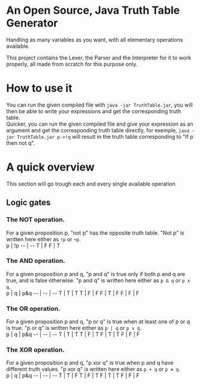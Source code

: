 # An Open Source, Java Truth Table Generator
Handling as many variables as you want, with all elementary operations available.

This project contains the Lexer, the Parser and the Interpreter for it to work properly, all made from scratch for this purpose only.

# How to use it
You can run the given compiled file with `java -jar TruthTable.jar`, you will then be able to write your expressions and get the corresponding truth table.<br />
Quicker, you can run the given compiled file and give your expression as an argument and get the corresponding truth table directly, for exemple, `java -jar TruthTable.jar p->!q` will result in the truth table corresponding to "If p then not q".


# A quick overview
This section will go trough each and every single available operation
## Logic gates
### The NOT operation.
For a given proposition p, "not p" has the opposite truth table. "Not p" is written here either as `!p` or `¬p`. <br>
p  | !p
-- | --
T  | F
F  | T
### The AND operation.
For a given proposition p and q, "p and q" is true only if both p and q are true, and is false otherwise. "p and q" is written here either as `p & q` or `p ∧ q`. <br>
p  | q  | p&q
-- | -- | --
T  | T  | T
T  | F  | F
F  | T  | F
F  | F  | F

### The OR operation.
For a given proposition p and q, "p or q" is true when at least one of p or q is true. "p or q" is written here either as `p | q` or `p ∨ q`. <br>
p  | q  | p&q
-- | -- | --
T  | T  | T
T  | F  | T
F  | T  | T
F  | F  | F

### The XOR operation.
For a given proposition p and q, "p xor q" is true when p and q have different truth values. "p xor q" is written here either as `p + q` or `p ⊕ q`. <br>
p  | q  | p&q
-- | -- | --
T  | T  | F
T  | F  | T
F  | T  | T
F  | F  | F
